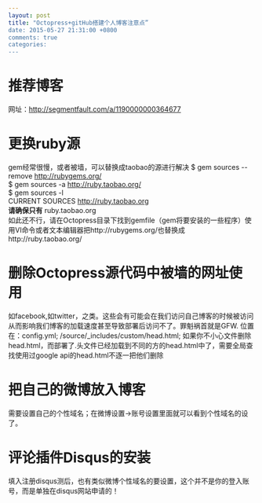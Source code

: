 ```yaml
---
layout: post
title: "Octopress+gitHub搭建个人博客注意点”
date: 2015-05-27 21:31:00 +0800
comments: true
categories: 
---
```

# 推荐博客
网址：<http://segmentfault.com/a/1190000000364677>

# 更换ruby源
gem经常很慢，或者被墙，可以替换成taobao的源进行解决
$ gem sources --remove http://rubygems.org/  
$ gem sources -a http://ruby.taobao.org/  
$ gem sources -l  
 CURRENT SOURCES 
  http://ruby.taobao.org  
**请确保只有** ruby.taobao.org  
如此还不行，请在Octopress目录下找到gemfile（gem将要安装的一些程序）使用VI命令或者文本编辑器把http://rubygems.org/也替换成http://ruby.taobao.org/ 
# 删除Octopress源代码中被墙的网址使用
如facebook,如twitter，之类。这些会有可能会在我们访问自己博客的时候被访问从而影响我们博客的加载速度甚至导致部署后访问不了。罪魁祸首就是GFW.
位置在：config.yml; /source/_includes/custom/head.html;
如果你不小心文件删除head.html，而部署了.头文件已经加载到不同的方的head.html中了，需要全局查找使用过google api的head.html不逐一把他们删除
# 把自己的微博放入博客
需要设置自己的个性域名；在微博设置->账号设置里面就可以看到个性域名的设了。
# 评论插件Disqus的安装
填入注册disqus测后，也有类似微博个性域名的要设置，这个并不是你的登入账号，而是单独在disqus网站申请的！